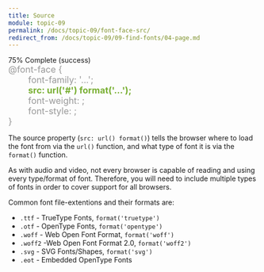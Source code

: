 ```yaml
---
title: Source
module: topic-09
permalink: /docs/topic-09/font-face-src/
redirect_from: /docs/topic-09/09-find-fonts/04-page.md
---
```


<div class="divider-heading"></div>

<div class="panel panel-success">
  <div class="progress" style="margin-bottom: 0; border-bottom-left-radius: 0; border-bottom-right-radius: 0;">
    <div class="progress-bar progress-bar-success progress-bar-striped" role="progressbar" aria-valuenow="75" aria-valuemin="0" aria-valuemax="100" style="width: 75%">
      <span class="sr-only">75% Complete (success)</span>
    </div>
  </div>
  <div class="panel-body">
    <p style="font-size: large; margin: 0;">
      <span style="color: #999;">@font-face {</span><br/>
        <span style="color: #999;margin-left: 40px;">font-family: '...';</span><br/>
        <span style="color: #79AF33; font-weight: bold; margin-left: 40px;">src: url('#') format('...');</span><br/>
        <span style="color: #999;margin-left: 40px;">font-weight: ;</span><br/>
        <span style="color: #999;margin-left: 40px;">font-style: ;<br/></span>
      <span style="color: #999;">}</span>
    </p>
  </div>
</div>

The source property (`src: url() format()`) tells the browser where to load the font from via the `url()` function, and what type of font it is via the `format()` function.

As with audio and video, not every browser is capable of reading and using every type/format of font. Therefore, you will need to include multiple types of fonts in order to cover support for all browsers.

Common font file-extentions and their formats are:
- `.ttf` - TrueType Fonts, `format('truetype')`
- `.otf` - OpenType Fonts, `format('opentype')`
- `.woff` - Web Open Font Format, `format('woff')`
- `.woff2` -Web Open Font Format 2.0, `format('woff2')`
- `.svg` - SVG Fonts/Shapes, `format('svg')`
- `.eot` - Embedded OpenType Fonts
